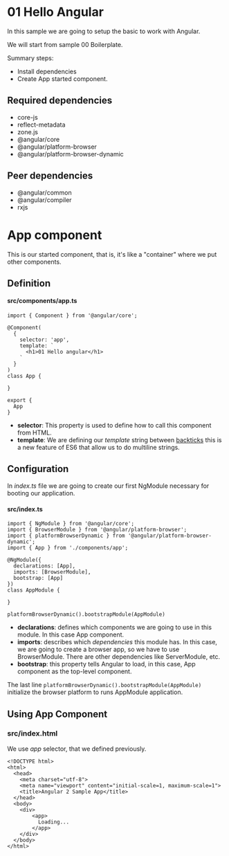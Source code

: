 # 01 Hello Angular

In this sample we are going to setup the basic to work with Angular.

We will start from sample 00 Boilerplate.

Summary steps:
- Install dependencies
- Create App started component.

## Required dependencies

- core-js
- reflect-metadata
- zone.js
- @angular/core
- @angular/platform-browser
- @angular/platform-browser-dynamic

## Peer dependencies

- @angular/common
- @angular/compiler
- rxjs

# App component

This is our started component, that is, it's like a "container" where we put other components.

## Definition
#### src/components/app.ts

```
import { Component } from '@angular/core';

@Component(
  {
    selector: 'app',
    template: `
      <h1>01 Hello angular</h1>
    `
  }
)
class App {

}

export {
  App
}
```

- **selector**: This property is used to define how to call this component from HTML.
- **template**: We are defining our *template* string between [backticks](https://developer.mozilla.org/en-US/docs/Web/JavaScript/Reference/Template_literals) this is a new feature of ES6 that allow us to do multiline strings.

## Configuration

In *index.ts* file we are going to create our first NgModule necessary for booting our application.

#### src/index.ts
```
import { NgModule } from '@angular/core';
import { BrowserModule } from '@angular/platform-browser';
import { platformBrowserDynamic } from '@angular/platform-browser-dynamic';
import { App } from './components/app';

@NgModule({
  declarations: [App],
  imports: [BrowserModule],
  bootstrap: [App]
})
class AppModule {

}

platformBrowserDynamic().bootstrapModule(AppModule)
```

- **declarations**: defines which components we are going to use in this module. In this case App component.
- **imports**: describes which *dependencies* this module has. In this case, we are going to create a browser app,
so we have to use BrowserModule. There are other dependencies like ServerModule, etc.
- **bootstrap**: this property tells Angular to load, in this case, App component as the top-level component.

The last line `platformBrowserDynamic().bootstrapModule(AppModule)` initialize the browser platform to runs AppModule application.

## Using App Component
### src/index.html

We use *app* selector, that we defined previously.
```
<!DOCTYPE html>
<html>
  <head>
    <meta charset="utf-8">
    <meta name="viewport" content="initial-scale=1, maximum-scale=1">
    <title>Angular 2 Sample App</title>
  </head>
  <body>
    <div>
        <app>
          Loading...
        </app>
    </div>
  </body>
</html>
```
